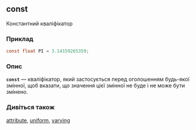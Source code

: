 ## const
Константний кваліфікатор

### Приклад
```glsl
const float PI = 3.14159265359;
```

### Опис
**```const```** — кваліфікатор, який застосується перед оголошенням будь-якої змінної, щоб вказати, що значення цієї змінної не буде і не може бути змінено.

### Дивіться також
[attribute](/glossary/?lan=ua&search=attribute), [uniform](/glossary/?lan=ua&search=uniform), [varying](/glossary/?lan=ua&search=varying)
